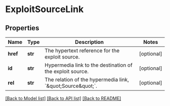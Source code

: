 # ExploitSourceLink

## Properties
Name | Type | Description | Notes
------------ | ------------- | ------------- | -------------
**href** | **str** | The hypertext reference for the exploit source. | [optional] 
**id** | **str** | Hypermedia link to the destination of the exploit source. | [optional] 
**rel** | **str** | The relation of the hypermedia link, &#x60;\&quot;Source\&quot;&#x60;. | [optional] 

[[Back to Model list]](../README.md#documentation-for-models) [[Back to API list]](../README.md#documentation-for-api-endpoints) [[Back to README]](../README.md)

